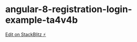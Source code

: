 # angular-8-registration-login-example-ta4v4b

[Edit on StackBlitz ⚡️](https://stackblitz.com/edit/angular-8-registration-login-example-ta4v4b)